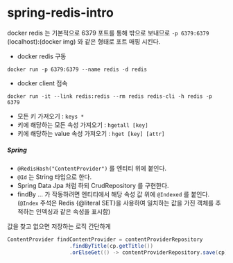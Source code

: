 # spring-redis-intro

docker redis 는 기본적으로 6379 포트를 통해 밖으로 보내므로 `-p 6379:6379` (localhost):(docker img) 와 같은 형태로 포트 매핑 시킨다.
 
- docker redis 구동

 `docker run -p 6379:6379 --name redis -d redis`
 
- docker client 접속

`docker run -it --link redis:redis --rm redis redis-cli -h redis -p 6379`
 

- 모든 키 가져오기 : `keys *`
- 키에 해당하는 모든 속성 가져오기 : `hgetall [key]`
- 키에 해당하는 value 속성 가져오기 : `hget [key] [attr]`


##### Spring

- `@RedisHash("ContentProvider")` 를 엔티티 위에 붙인다.
- `@Id` 는 String 타입으로 한다.
- Spring Data Jpa 처럼 하되 CrudRepository 를 구현한다. 
- findBy ... 가 작동하려면 엔티티에서 해당 속성 값 위에 `@Indexed` 를 붙인다. (`@Index` 주석은 Redis {@literal SET}을 사용하여 일치하는 값을 가진 객체를 추적하는 인덱싱과 같은 속성을 표시함)

값을 찾고 없으면 저장하는 로직 간단하게 
```java
ContentProvider findContentProvider = contentProviderRepository
                    .findByTitle(cp.getTitle())
                    .orElseGet(() -> contentProviderRepository.save(cp));
```


 